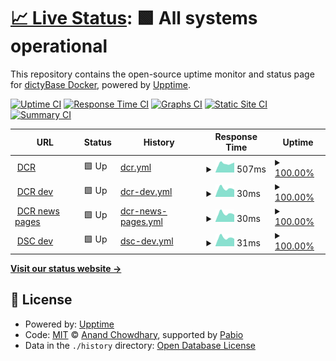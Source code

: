 # [📈 Live Status](https://status.dictybase.dev): <!--live status--> **🟩 All systems operational**

This repository contains the open-source uptime monitor and status page for [dictyBase Docker](http://dictybase.org), powered by [Upptime](https://github.com/upptime/upptime).

[![Uptime CI](https://github.com/dictybase-docker/uptime/workflows/Uptime%20CI/badge.svg)](https://github.com/dictybase-docker/uptime/actions?query=workflow%3A%22Uptime+CI%22)
[![Response Time CI](https://github.com/dictybase-docker/uptime/workflows/Response%20Time%20CI/badge.svg)](https://github.com/dictybase-docker/uptime/actions?query=workflow%3A%22Response+Time+CI%22)
[![Graphs CI](https://github.com/dictybase-docker/uptime/workflows/Graphs%20CI/badge.svg)](https://github.com/dictybase-docker/uptime/actions?query=workflow%3A%22Graphs+CI%22)
[![Static Site CI](https://github.com/dictybase-docker/uptime/workflows/Static%20Site%20CI/badge.svg)](https://github.com/dictybase-docker/uptime/actions?query=workflow%3A%22Static+Site+CI%22)
[![Summary CI](https://github.com/dictybase-docker/uptime/workflows/Summary%20CI/badge.svg)](https://github.com/dictybase-docker/uptime/actions?query=workflow%3A%22Summary+CI%22)

<!--start: status pages-->
<!-- This summary is generated by Upptime (https://github.com/upptime/upptime) -->
<!-- Do not edit this manually, your changes will be overwritten -->
<!-- prettier-ignore -->
| URL | Status | History | Response Time | Uptime |
| --- | ------ | ------- | ------------- | ------ |
| <img alt="" src="https://icons.duckduckgo.com/ip3/dictycr.org.ico" height="13"> [DCR](https://dictycr.org) | 🟩 Up | [dcr.yml](https://github.com/dictybase-docker/uptime/commits/HEAD/history/dcr.yml) | <details><summary><img alt="Response time graph" src="./graphs/dcr/response-time-week.png" height="20"> 507ms</summary><br><a href="https://status.dictybase.dev/history/dcr"><img alt="Response time 549" src="https://img.shields.io/endpoint?url=https%3A%2F%2Fraw.githubusercontent.com%2Fdictybase-docker%2Fuptime%2FHEAD%2Fapi%2Fdcr%2Fresponse-time.json"></a><br><a href="https://status.dictybase.dev/history/dcr"><img alt="24-hour response time 525" src="https://img.shields.io/endpoint?url=https%3A%2F%2Fraw.githubusercontent.com%2Fdictybase-docker%2Fuptime%2FHEAD%2Fapi%2Fdcr%2Fresponse-time-day.json"></a><br><a href="https://status.dictybase.dev/history/dcr"><img alt="7-day response time 507" src="https://img.shields.io/endpoint?url=https%3A%2F%2Fraw.githubusercontent.com%2Fdictybase-docker%2Fuptime%2FHEAD%2Fapi%2Fdcr%2Fresponse-time-week.json"></a><br><a href="https://status.dictybase.dev/history/dcr"><img alt="30-day response time 534" src="https://img.shields.io/endpoint?url=https%3A%2F%2Fraw.githubusercontent.com%2Fdictybase-docker%2Fuptime%2FHEAD%2Fapi%2Fdcr%2Fresponse-time-month.json"></a><br><a href="https://status.dictybase.dev/history/dcr"><img alt="1-year response time 549" src="https://img.shields.io/endpoint?url=https%3A%2F%2Fraw.githubusercontent.com%2Fdictybase-docker%2Fuptime%2FHEAD%2Fapi%2Fdcr%2Fresponse-time-year.json"></a></details> | <details><summary><a href="https://status.dictybase.dev/history/dcr">100.00%</a></summary><a href="https://status.dictybase.dev/history/dcr"><img alt="All-time uptime 100.00%" src="https://img.shields.io/endpoint?url=https%3A%2F%2Fraw.githubusercontent.com%2Fdictybase-docker%2Fuptime%2FHEAD%2Fapi%2Fdcr%2Fuptime.json"></a><br><a href="https://status.dictybase.dev/history/dcr"><img alt="24-hour uptime 100.00%" src="https://img.shields.io/endpoint?url=https%3A%2F%2Fraw.githubusercontent.com%2Fdictybase-docker%2Fuptime%2FHEAD%2Fapi%2Fdcr%2Fuptime-day.json"></a><br><a href="https://status.dictybase.dev/history/dcr"><img alt="7-day uptime 100.00%" src="https://img.shields.io/endpoint?url=https%3A%2F%2Fraw.githubusercontent.com%2Fdictybase-docker%2Fuptime%2FHEAD%2Fapi%2Fdcr%2Fuptime-week.json"></a><br><a href="https://status.dictybase.dev/history/dcr"><img alt="30-day uptime 100.00%" src="https://img.shields.io/endpoint?url=https%3A%2F%2Fraw.githubusercontent.com%2Fdictybase-docker%2Fuptime%2FHEAD%2Fapi%2Fdcr%2Fuptime-month.json"></a><br><a href="https://status.dictybase.dev/history/dcr"><img alt="1-year uptime 100.00%" src="https://img.shields.io/endpoint?url=https%3A%2F%2Fraw.githubusercontent.com%2Fdictybase-docker%2Fuptime%2FHEAD%2Fapi%2Fdcr%2Fuptime-year.json"></a></details>
| <img alt="" src="https://icons.duckduckgo.com/ip3/dictybase.dev.ico" height="13"> [DCR dev](https://dictybase.dev) | 🟩 Up | [dcr-dev.yml](https://github.com/dictybase-docker/uptime/commits/HEAD/history/dcr-dev.yml) | <details><summary><img alt="Response time graph" src="./graphs/dcr-dev/response-time-week.png" height="20"> 30ms</summary><br><a href="https://status.dictybase.dev/history/dcr-dev"><img alt="Response time 35" src="https://img.shields.io/endpoint?url=https%3A%2F%2Fraw.githubusercontent.com%2Fdictybase-docker%2Fuptime%2FHEAD%2Fapi%2Fdcr-dev%2Fresponse-time.json"></a><br><a href="https://status.dictybase.dev/history/dcr-dev"><img alt="24-hour response time 14" src="https://img.shields.io/endpoint?url=https%3A%2F%2Fraw.githubusercontent.com%2Fdictybase-docker%2Fuptime%2FHEAD%2Fapi%2Fdcr-dev%2Fresponse-time-day.json"></a><br><a href="https://status.dictybase.dev/history/dcr-dev"><img alt="7-day response time 30" src="https://img.shields.io/endpoint?url=https%3A%2F%2Fraw.githubusercontent.com%2Fdictybase-docker%2Fuptime%2FHEAD%2Fapi%2Fdcr-dev%2Fresponse-time-week.json"></a><br><a href="https://status.dictybase.dev/history/dcr-dev"><img alt="30-day response time 34" src="https://img.shields.io/endpoint?url=https%3A%2F%2Fraw.githubusercontent.com%2Fdictybase-docker%2Fuptime%2FHEAD%2Fapi%2Fdcr-dev%2Fresponse-time-month.json"></a><br><a href="https://status.dictybase.dev/history/dcr-dev"><img alt="1-year response time 35" src="https://img.shields.io/endpoint?url=https%3A%2F%2Fraw.githubusercontent.com%2Fdictybase-docker%2Fuptime%2FHEAD%2Fapi%2Fdcr-dev%2Fresponse-time-year.json"></a></details> | <details><summary><a href="https://status.dictybase.dev/history/dcr-dev">100.00%</a></summary><a href="https://status.dictybase.dev/history/dcr-dev"><img alt="All-time uptime 100.00%" src="https://img.shields.io/endpoint?url=https%3A%2F%2Fraw.githubusercontent.com%2Fdictybase-docker%2Fuptime%2FHEAD%2Fapi%2Fdcr-dev%2Fuptime.json"></a><br><a href="https://status.dictybase.dev/history/dcr-dev"><img alt="24-hour uptime 100.00%" src="https://img.shields.io/endpoint?url=https%3A%2F%2Fraw.githubusercontent.com%2Fdictybase-docker%2Fuptime%2FHEAD%2Fapi%2Fdcr-dev%2Fuptime-day.json"></a><br><a href="https://status.dictybase.dev/history/dcr-dev"><img alt="7-day uptime 100.00%" src="https://img.shields.io/endpoint?url=https%3A%2F%2Fraw.githubusercontent.com%2Fdictybase-docker%2Fuptime%2FHEAD%2Fapi%2Fdcr-dev%2Fuptime-week.json"></a><br><a href="https://status.dictybase.dev/history/dcr-dev"><img alt="30-day uptime 100.00%" src="https://img.shields.io/endpoint?url=https%3A%2F%2Fraw.githubusercontent.com%2Fdictybase-docker%2Fuptime%2FHEAD%2Fapi%2Fdcr-dev%2Fuptime-month.json"></a><br><a href="https://status.dictybase.dev/history/dcr-dev"><img alt="1-year uptime 100.00%" src="https://img.shields.io/endpoint?url=https%3A%2F%2Fraw.githubusercontent.com%2Fdictybase-docker%2Fuptime%2FHEAD%2Fapi%2Fdcr-dev%2Fuptime-year.json"></a></details>
| <img alt="" src="https://icons.duckduckgo.com/ip3/dictybase.dev.ico" height="13"> [DCR news pages](https://dictybase.dev/news/show) | 🟩 Up | [dcr-news-pages.yml](https://github.com/dictybase-docker/uptime/commits/HEAD/history/dcr-news-pages.yml) | <details><summary><img alt="Response time graph" src="./graphs/dcr-news-pages/response-time-week.png" height="20"> 30ms</summary><br><a href="https://status.dictybase.dev/history/dcr-news-pages"><img alt="Response time 35" src="https://img.shields.io/endpoint?url=https%3A%2F%2Fraw.githubusercontent.com%2Fdictybase-docker%2Fuptime%2FHEAD%2Fapi%2Fdcr-news-pages%2Fresponse-time.json"></a><br><a href="https://status.dictybase.dev/history/dcr-news-pages"><img alt="24-hour response time 13" src="https://img.shields.io/endpoint?url=https%3A%2F%2Fraw.githubusercontent.com%2Fdictybase-docker%2Fuptime%2FHEAD%2Fapi%2Fdcr-news-pages%2Fresponse-time-day.json"></a><br><a href="https://status.dictybase.dev/history/dcr-news-pages"><img alt="7-day response time 30" src="https://img.shields.io/endpoint?url=https%3A%2F%2Fraw.githubusercontent.com%2Fdictybase-docker%2Fuptime%2FHEAD%2Fapi%2Fdcr-news-pages%2Fresponse-time-week.json"></a><br><a href="https://status.dictybase.dev/history/dcr-news-pages"><img alt="30-day response time 34" src="https://img.shields.io/endpoint?url=https%3A%2F%2Fraw.githubusercontent.com%2Fdictybase-docker%2Fuptime%2FHEAD%2Fapi%2Fdcr-news-pages%2Fresponse-time-month.json"></a><br><a href="https://status.dictybase.dev/history/dcr-news-pages"><img alt="1-year response time 35" src="https://img.shields.io/endpoint?url=https%3A%2F%2Fraw.githubusercontent.com%2Fdictybase-docker%2Fuptime%2FHEAD%2Fapi%2Fdcr-news-pages%2Fresponse-time-year.json"></a></details> | <details><summary><a href="https://status.dictybase.dev/history/dcr-news-pages">100.00%</a></summary><a href="https://status.dictybase.dev/history/dcr-news-pages"><img alt="All-time uptime 100.00%" src="https://img.shields.io/endpoint?url=https%3A%2F%2Fraw.githubusercontent.com%2Fdictybase-docker%2Fuptime%2FHEAD%2Fapi%2Fdcr-news-pages%2Fuptime.json"></a><br><a href="https://status.dictybase.dev/history/dcr-news-pages"><img alt="24-hour uptime 100.00%" src="https://img.shields.io/endpoint?url=https%3A%2F%2Fraw.githubusercontent.com%2Fdictybase-docker%2Fuptime%2FHEAD%2Fapi%2Fdcr-news-pages%2Fuptime-day.json"></a><br><a href="https://status.dictybase.dev/history/dcr-news-pages"><img alt="7-day uptime 100.00%" src="https://img.shields.io/endpoint?url=https%3A%2F%2Fraw.githubusercontent.com%2Fdictybase-docker%2Fuptime%2FHEAD%2Fapi%2Fdcr-news-pages%2Fuptime-week.json"></a><br><a href="https://status.dictybase.dev/history/dcr-news-pages"><img alt="30-day uptime 100.00%" src="https://img.shields.io/endpoint?url=https%3A%2F%2Fraw.githubusercontent.com%2Fdictybase-docker%2Fuptime%2FHEAD%2Fapi%2Fdcr-news-pages%2Fuptime-month.json"></a><br><a href="https://status.dictybase.dev/history/dcr-news-pages"><img alt="1-year uptime 100.00%" src="https://img.shields.io/endpoint?url=https%3A%2F%2Fraw.githubusercontent.com%2Fdictybase-docker%2Fuptime%2FHEAD%2Fapi%2Fdcr-news-pages%2Fuptime-year.json"></a></details>
| <img alt="" src="https://icons.duckduckgo.com/ip3/dictybase.dev.ico" height="13"> [DSC dev](https://dictybase.dev/stockcenter) | 🟩 Up | [dsc-dev.yml](https://github.com/dictybase-docker/uptime/commits/HEAD/history/dsc-dev.yml) | <details><summary><img alt="Response time graph" src="./graphs/dsc-dev/response-time-week.png" height="20"> 31ms</summary><br><a href="https://status.dictybase.dev/history/dsc-dev"><img alt="Response time 36" src="https://img.shields.io/endpoint?url=https%3A%2F%2Fraw.githubusercontent.com%2Fdictybase-docker%2Fuptime%2FHEAD%2Fapi%2Fdsc-dev%2Fresponse-time.json"></a><br><a href="https://status.dictybase.dev/history/dsc-dev"><img alt="24-hour response time 15" src="https://img.shields.io/endpoint?url=https%3A%2F%2Fraw.githubusercontent.com%2Fdictybase-docker%2Fuptime%2FHEAD%2Fapi%2Fdsc-dev%2Fresponse-time-day.json"></a><br><a href="https://status.dictybase.dev/history/dsc-dev"><img alt="7-day response time 31" src="https://img.shields.io/endpoint?url=https%3A%2F%2Fraw.githubusercontent.com%2Fdictybase-docker%2Fuptime%2FHEAD%2Fapi%2Fdsc-dev%2Fresponse-time-week.json"></a><br><a href="https://status.dictybase.dev/history/dsc-dev"><img alt="30-day response time 35" src="https://img.shields.io/endpoint?url=https%3A%2F%2Fraw.githubusercontent.com%2Fdictybase-docker%2Fuptime%2FHEAD%2Fapi%2Fdsc-dev%2Fresponse-time-month.json"></a><br><a href="https://status.dictybase.dev/history/dsc-dev"><img alt="1-year response time 36" src="https://img.shields.io/endpoint?url=https%3A%2F%2Fraw.githubusercontent.com%2Fdictybase-docker%2Fuptime%2FHEAD%2Fapi%2Fdsc-dev%2Fresponse-time-year.json"></a></details> | <details><summary><a href="https://status.dictybase.dev/history/dsc-dev">100.00%</a></summary><a href="https://status.dictybase.dev/history/dsc-dev"><img alt="All-time uptime 100.00%" src="https://img.shields.io/endpoint?url=https%3A%2F%2Fraw.githubusercontent.com%2Fdictybase-docker%2Fuptime%2FHEAD%2Fapi%2Fdsc-dev%2Fuptime.json"></a><br><a href="https://status.dictybase.dev/history/dsc-dev"><img alt="24-hour uptime 100.00%" src="https://img.shields.io/endpoint?url=https%3A%2F%2Fraw.githubusercontent.com%2Fdictybase-docker%2Fuptime%2FHEAD%2Fapi%2Fdsc-dev%2Fuptime-day.json"></a><br><a href="https://status.dictybase.dev/history/dsc-dev"><img alt="7-day uptime 100.00%" src="https://img.shields.io/endpoint?url=https%3A%2F%2Fraw.githubusercontent.com%2Fdictybase-docker%2Fuptime%2FHEAD%2Fapi%2Fdsc-dev%2Fuptime-week.json"></a><br><a href="https://status.dictybase.dev/history/dsc-dev"><img alt="30-day uptime 100.00%" src="https://img.shields.io/endpoint?url=https%3A%2F%2Fraw.githubusercontent.com%2Fdictybase-docker%2Fuptime%2FHEAD%2Fapi%2Fdsc-dev%2Fuptime-month.json"></a><br><a href="https://status.dictybase.dev/history/dsc-dev"><img alt="1-year uptime 100.00%" src="https://img.shields.io/endpoint?url=https%3A%2F%2Fraw.githubusercontent.com%2Fdictybase-docker%2Fuptime%2FHEAD%2Fapi%2Fdsc-dev%2Fuptime-year.json"></a></details>

<!--end: status pages-->

[**Visit our status website →**](https://status.dictybase.dev)

## 📄 License

- Powered by: [Upptime](https://github.com/upptime/upptime)
- Code: [MIT](./LICENSE) © [Anand Chowdhary](https://anandchowdhary.com), supported by [Pabio](https://pabio.com)
- Data in the `./history` directory: [Open Database License](https://opendatacommons.org/licenses/odbl/1-0/)
